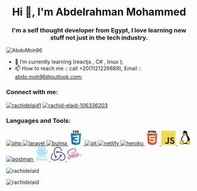 <h1 align="center">Hi 👋, I'm Abdelrahman Mohammed</h1>
<h3 align="center">I'm a self thought developer from Egypt, I love learning new stuff not just in the tech industry.</h3>

<p align="left"> <img src="https://komarev.com/ghpvc/?username=AbdoMoh96&label=Profile%20views&color=0e75b6&style=flat" alt="AbdoMoh96" /> </p>

- 🌱 I’m currently learning (reactjs , C# , linux );
- 📫 How to reach me :: call +20(1121226689), Email :: abdo.moh96@outlook.com;

<h3 align="left">Connect with me:</h3>
<p align="left">
<a href="https://twitter.com/AbdoMoh96" target="blank"><img align="center" src="https://raw.githubusercontent.com/rahuldkjain/github-profile-readme-generator/master/src/images/icons/Social/twitter.svg" alt="rachidelaid1" height="30" width="40" /></a>
<a href="https://www.linkedin.com/in/abdo-moh96" target="blank"><img align="center" src="https://raw.githubusercontent.com/rahuldkjain/github-profile-readme-generator/master/src/images/icons/Social/linked-in-alt.svg" alt="rachid-elaid-106336203" height="30" width="40" /></a>
</p>


<h3 align="left">Languages and Tools:</h3>
    <p align="left">
    <a href="https://www.php.net/" target="_blank" rel="noreferrer">
        <img
          src="https://cdn.freebiesupply.com/logos/large/2x/php-1-logo-svg-vector.svg"
          alt="php"
          width="40"
          height="40"
        />
      </a>
    <a href="https://laravel.com/" target="_blank" rel="noreferrer">
        <img
          src="https://laravel.com/img/logomark.min.svg"
          alt="laravel"
          width="40"
          height="40"
        />
      </a>
      <a href="https://bulma.io/" target="_blank" rel="noreferrer">
        <img
          src="https://raw.githubusercontent.com/gilbarbara/logos/804dc257b59e144eaca5bc6ffd16949752c6f789/logos/bulma.svg"
          alt="bulma"
          width="40"
          height="40"
        />
      </a>
      <a href="https://www.w3schools.com/css/" target="_blank" rel="noreferrer">
        <img
          src="https://raw.githubusercontent.com/devicons/devicon/master/icons/css3/css3-original-wordmark.svg"
          alt="css3"
          width="40"
          height="40"
        />
      </a>
      <a href="https://git-scm.com/" target="_blank" rel="noreferrer">
        <img
          src="https://www.vectorlogo.zone/logos/git-scm/git-scm-icon.svg"
          alt="git"
          width="40"
          height="40"
        />
      </a>
    <a href="https://www.netlify.com" target="_blank" rel="noreferrer">
        <img
          src="https://cdn.freebiesupply.com/logos/large/2x/netlify-logo-png-transparent.png"
          alt="netlify"
          width="40"
          height="40"
        />
      </a>
      <a href="https://heroku.com" target="_blank" rel="noreferrer">
        <img
          src="https://www.vectorlogo.zone/logos/heroku/heroku-icon.svg"
          alt="heroku"
          width="40"
          height="40"
        />
      </a>
      <a href="https://www.w3.org/html/" target="_blank" rel="noreferrer">
        <img
          src="https://raw.githubusercontent.com/devicons/devicon/master/icons/html5/html5-original-wordmark.svg"
          alt="html5"
          width="40"
          height="40"
        />
      </a>
      <a
        href="https://developer.mozilla.org/en-US/docs/Web/JavaScript"
        target="_blank"
        rel="noreferrer"
      >
        <img
          src="https://raw.githubusercontent.com/devicons/devicon/master/icons/javascript/javascript-original.svg"
          alt="javascript"
          width="40"
          height="40"
        />
      </a>
      <a href="https://www.linux.org/" target="_blank" rel="noreferrer">
        <img
          src="https://raw.githubusercontent.com/devicons/devicon/master/icons/linux/linux-original.svg"
          alt="linux"
          width="40"
          height="40"
        />
      </a>
      <a href="https://postman.com" target="_blank" rel="noreferrer">
        <img
          src="https://www.vectorlogo.zone/logos/getpostman/getpostman-icon.svg"
          alt="postman"
          width="40"
          height="40"
        />
      </a>
      <a href="https://reactjs.org/" target="_blank" rel="noreferrer">
        <img
          src="https://raw.githubusercontent.com/devicons/devicon/master/icons/react/react-original-wordmark.svg"
          alt="react"
          width="40"
          height="40"
        />
      </a>
      <a href="https://redux.js.org" target="_blank" rel="noreferrer">
        <img
          src="https://raw.githubusercontent.com/devicons/devicon/master/icons/redux/redux-original.svg"
          alt="redux"
          width="40"
          height="40"
        />
      </a>
      <a href="https://sass-lang.com" target="_blank" rel="noreferrer">
        <img
          src="https://raw.githubusercontent.com/devicons/devicon/master/icons/sass/sass-original.svg"
          alt="sass"
          width="40"
          height="40"
        />
      </a>
    </p> <!-- tools end here / stats start here -->
    <p>
      <img
        align="center"
        src="https://github-readme-stats.vercel.app/api?username=AbdoMoh96&show_icons=true&locale=en&theme=chartreuse-dark"
        alt="rachidelaid"
      />
    </p>
    <p>
      <img
        align="left"
        src="https://github-readme-stats.vercel.app/api/top-langs?username=AbdoMoh96&show_icons=true&locale=en&layout=compact&theme=chartreuse-dark"
        alt="rachidelaid"
      />
    </p>
    
